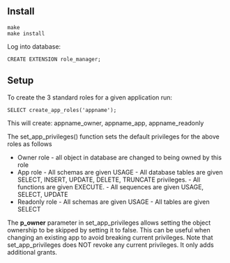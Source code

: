 ## Install

```
make
make install

```
Log into database:

```
CREATE EXTENSION role_manager;
```

## Setup 
To create the 3 standard roles for a given application run:
```
SELECT create_app_roles('appname');
```
This will create: appname_owner, appname_app, appname_readonly

The set_app_privileges() function sets the default privileges for the above roles as follows

 * Owner role - all object in database are changed to being owned by this role
 * App role - All schemas are given USAGE
            - All database tables are given SELECT, INSERT, UPDATE, DELETE, TRUNCATE privileges. 
            - All functions are given EXECUTE.
            - All sequences are given USAGE, SELECT, UPDATE
 * Readonly role - All schemas are given USAGE
                 - All tables are given SELECT

The **p_owner** parameter in set_app_privileges allows setting the object ownership to be skipped by setting it to false.
This can be useful when changing an existing app to avoid breaking current privileges.
Note that set_app_privileges does NOT revoke any current privileges. It only adds additional grants.
